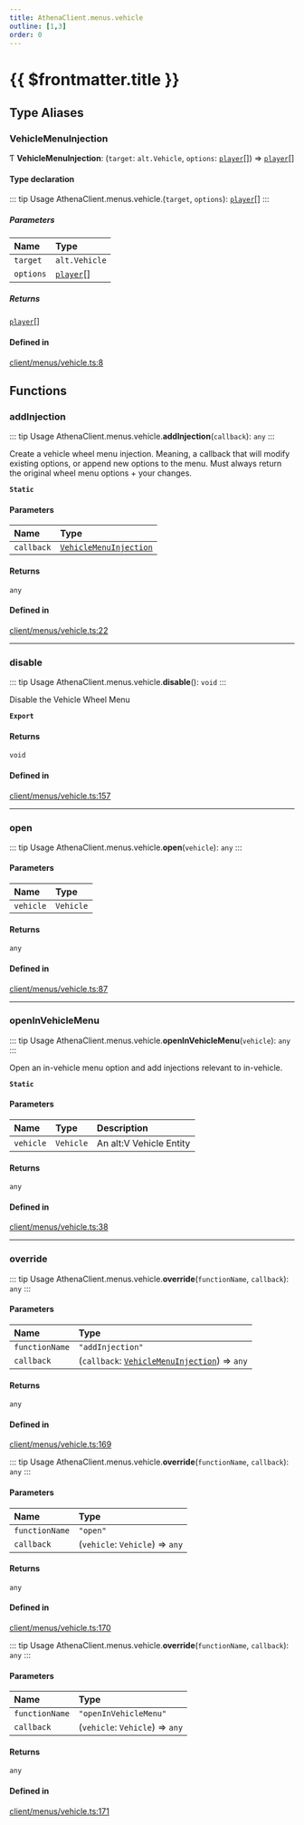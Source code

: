 ```yaml
---
title: AthenaClient.menus.vehicle
outline: [1,3]
order: 0
---
```


# {{ $frontmatter.title }}


## Type Aliases

### VehicleMenuInjection

Ƭ **VehicleMenuInjection**: (`target`: `alt.Vehicle`, `options`: [`player`](server_config.md#player)[]) => [`player`](server_config.md#player)[]

#### Type declaration

::: tip Usage
AthenaClient.menus.vehicle.(`target`, `options`): [`player`](server_config.md#player)[]
:::

##### Parameters

| Name | Type |
| :------ | :------ |
| `target` | `alt.Vehicle` |
| `options` | [`player`](server_config.md#player)[] |

##### Returns

[`player`](server_config.md#player)[]

#### Defined in

[client/menus/vehicle.ts:8](https://github.com/Stuyk/altv-athena/blob/fc54439/src/core/client/menus/vehicle.ts#L8)

## Functions

### addInjection

::: tip Usage
AthenaClient.menus.vehicle.**addInjection**(`callback`): `any`
:::

Create a vehicle wheel menu injection.
Meaning, a callback that will modify existing options, or append new options to the menu.
Must always return the original wheel menu options + your changes.

**`Static`**

#### Parameters

| Name | Type |
| :------ | :------ |
| `callback` | [`VehicleMenuInjection`](client_menus_vehicle.md#VehicleMenuInjection) |

#### Returns

`any`

#### Defined in

[client/menus/vehicle.ts:22](https://github.com/Stuyk/altv-athena/blob/fc54439/src/core/client/menus/vehicle.ts#L22)

___

### disable

::: tip Usage
AthenaClient.menus.vehicle.**disable**(): `void`
:::

Disable the Vehicle Wheel Menu

**`Export`**

#### Returns

`void`

#### Defined in

[client/menus/vehicle.ts:157](https://github.com/Stuyk/altv-athena/blob/fc54439/src/core/client/menus/vehicle.ts#L157)

___

### open

::: tip Usage
AthenaClient.menus.vehicle.**open**(`vehicle`): `any`
:::

#### Parameters

| Name | Type |
| :------ | :------ |
| `vehicle` | `Vehicle` |

#### Returns

`any`

#### Defined in

[client/menus/vehicle.ts:87](https://github.com/Stuyk/altv-athena/blob/fc54439/src/core/client/menus/vehicle.ts#L87)

___

### openInVehicleMenu

::: tip Usage
AthenaClient.menus.vehicle.**openInVehicleMenu**(`vehicle`): `any`
:::

Open an in-vehicle menu option and add injections relevant to in-vehicle.

**`Static`**

#### Parameters

| Name | Type | Description |
| :------ | :------ | :------ |
| `vehicle` | `Vehicle` | An alt:V Vehicle Entity |

#### Returns

`any`

#### Defined in

[client/menus/vehicle.ts:38](https://github.com/Stuyk/altv-athena/blob/fc54439/src/core/client/menus/vehicle.ts#L38)

___

### override

::: tip Usage
AthenaClient.menus.vehicle.**override**(`functionName`, `callback`): `any`
:::

#### Parameters

| Name | Type |
| :------ | :------ |
| `functionName` | ``"addInjection"`` |
| `callback` | (`callback`: [`VehicleMenuInjection`](client_menus_vehicle.md#VehicleMenuInjection)) => `any` |

#### Returns

`any`

#### Defined in

[client/menus/vehicle.ts:169](https://github.com/Stuyk/altv-athena/blob/fc54439/src/core/client/menus/vehicle.ts#L169)

::: tip Usage
AthenaClient.menus.vehicle.**override**(`functionName`, `callback`): `any`
:::

#### Parameters

| Name | Type |
| :------ | :------ |
| `functionName` | ``"open"`` |
| `callback` | (`vehicle`: `Vehicle`) => `any` |

#### Returns

`any`

#### Defined in

[client/menus/vehicle.ts:170](https://github.com/Stuyk/altv-athena/blob/fc54439/src/core/client/menus/vehicle.ts#L170)

::: tip Usage
AthenaClient.menus.vehicle.**override**(`functionName`, `callback`): `any`
:::

#### Parameters

| Name | Type |
| :------ | :------ |
| `functionName` | ``"openInVehicleMenu"`` |
| `callback` | (`vehicle`: `Vehicle`) => `any` |

#### Returns

`any`

#### Defined in

[client/menus/vehicle.ts:171](https://github.com/Stuyk/altv-athena/blob/fc54439/src/core/client/menus/vehicle.ts#L171)
